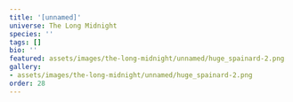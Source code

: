 ```yaml
---
title: '[unnamed]'
universe: The Long Midnight
species: ''
tags: []
bio: ''
featured: assets/images/the-long-midnight/unnamed/huge_spainard-2.png
gallery:
- assets/images/the-long-midnight/unnamed/huge_spainard-2.png
order: 28
---
```

